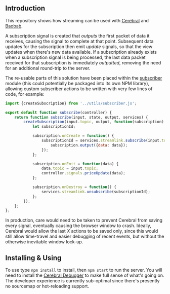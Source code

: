 ## Introduction

This repository shows how streaming can be used with [Cerebral](christianalfoni.com/cerebral/) and [Baobab](https://github.com/Yomguithereal/baobab).

A subscription signal is created that _outputs_ the first packet of data it receives, causing the signal to complete at that point. Subsequent data updates for the subscription then emit _update_ signals, so that the view updates when there's new data available. If a subscription already exists when a subscription signal is being processed, the last data packet received for that subscription is immediately _outputted_, removing the need for an additional round-trip to the server.

The re-usable parts of this solution have been placed within the [subscriber](https://github.com/dchambers/cerebral-streaming-spike/blob/master/src/utils/subscriber.js) module (this could potentially be packaged into its own NPM library), allowing custom subscriber actions to be written with very few lines of code, for example:

~~~js
import {createSubscription} from '../utils/subscriber.js';

export default function subscribe(controller) {
	return function subscribe(input, state, output, services) {
		createSubscription(input.topic, output, function(subscription) {
			let subscriptionId;

			subscription.onCreate = function() {
				subscriptionId = services.streamlink.subscribe(input.topic, function(data) {
					subscription.output({data: data});
				});
			};

			subscription.onEmit = function(data) {
				data.topic = input.topic;
				controller.signals.priceUpdate(data);
			};

			subscription.onDestroy = function() {
				services.streamlink.unsubscribe(subscriptionId);
			};
		});
	};
};
~~~

In production, care would need to be taken to prevent Cerebral from saving every signal, eventually causing the browser window to crash. Ideally, Cerebral would allow the last _X_ actions to be saved only, since this would still allow time-travel and easier debugging of recent events, but without the otherwise inevitable window lock-up.

## Installing & Using

To use type `npm install` to install, then `npm start` to run the server. You will need to install the [Cerebral Debugger](https://chrome.google.com/webstore/detail/cerebral-debugger/ddefoknoniaeoikpgneklcbjlipfedbb?hl=en) to make full sense of what's going on. The developer experience is currently sub-optimal since there's presently no sourcemap or hot-reloading support.
